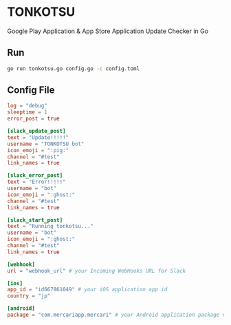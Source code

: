 # TONKOTSU

Google Play Application & App Store Application Update Checker in Go

## Run

```bash
go run tonkotsu.go config.go -c config.toml
```

## Config File

```toml
log = "debug"
sleeptime = 1
error_post = true

[slack_update_post]
text = "Update!!!!!"
username = "TONKOTSU bot"
icon_emoji = ":pig:"
channel = "#test"
link_names = true

[slack_error_post]
text = "Error!!!!!"
username = "bot"
icon_emoji = ":ghost:"
channel = "#test"
link_names = true

[slack_start_post]
text = "Running tonkotsu..."
username = "bot"
icon_emoji = ":ghost:"
channel = "#test"
link_names = true

[webhook]
url = "webhook_url" # your Incoming WebHooks URL for Slack

[ios]
app_id = "id667861049" # your iOS application app id
country = "jp"

[android]
package = "com.mercariapp.mercari" # your Android application package name

```
